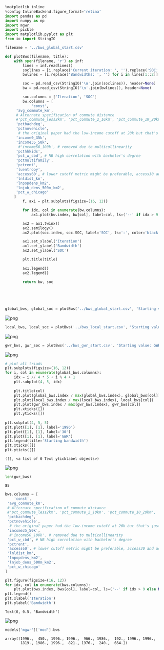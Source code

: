 ```python
%matplotlib inline
%config InlineBackend.figure_format='retina'
import pandas as pd
import numpy as np
import mgwr
import pickle
import matplotlib.pyplot as plt
from io import StringIO
```


```python
filename = '../bws_global_start.csv'

def plotBws(filename, title):
    with open(filename, 'r') as inf:
        lines = inf.readlines()
        soclines = [i.replace('Current iteration: ', '').replace('SOC: ', '') for i in lines[0::2]]
        bwlines = [i.replace('Bandwidths: ', '') for i in lines[1::2]]

        soc = pd.read_csv(StringIO('\n'.join(soclines)), header=None)
        bw = pd.read_csv(StringIO('\n'.join(bwlines)), header=None)

        soc.columns = ['Iteration', 'SOC']
        bw.columns = [
            'const',
     'avg_commute_km',
     # Alternate specification of commute distance
     #'pct_commute_less2km', 'pct_commute_2_10km', 'pct_commute_10_20km',
     'pctbachdeg',
     'pctnovehicle',
      # the original paper had the low-income cutoff at 20k but that's just really low
     'income0_35k',
     'income35_50k',
      #'income50_100k', # removed due to multicollinearity
     'pcthhkids',
     'pct_w_cbd', # NB high correlation with bachelor's degree
     'pctmultifamily',
     'pctrent',
     'luentropy',
     'access60', # lower cutoff metric might be preferable, access30 and access45 are also available
     'lnldist_km',
     'lnpopdens_km2',
     'lnjob_dens_500m_km2',
     'pct_w_chicago'
    ]
        f, ax1 = plt.subplots(figsize=(16, 12))

        for idx, col in enumerate(bw.columns):
            ax1.plot(bw.index, bw[col], label=col, ls=('--' if idx > 9 else None), lw=(3 if col == 'pctnovehicle' else 0.75))

        ax2 = ax1.twinx()
        ax2.semilogy()
        ax2.plot(soc.index, soc.SOC, label='SOC', ls=':', color='black')

        ax1.set_xlabel('Iteration')
        ax1.set_ylabel('Bandwidth')
        ax2.set_ylabel('SOC')

        plt.title(title)
        
        ax1.legend()
        ax2.legend()
        
        return bw, soc

    
    
    
```


```python
global_bws, global_soc = plotBws('../bws_global_start.csv', 'Starting value: all bandwidths global (1996)')
```


    
![png](Plot%20Bandwidths_files/Plot%20Bandwidths_2_0.png)
    



```python
local_bws, local_soc = plotBws('../bws_local_start.csv', 'Starting value: all bandwidths 30')
```


    
![png](Plot%20Bandwidths_files/Plot%20Bandwidths_3_0.png)
    



```python
gwr_bws, gwr_soc = plotBws('../bws_gwr_start.csv', 'Starting value: GWR bandwidth')
```


    
![png](Plot%20Bandwidths_files/Plot%20Bandwidths_4_0.png)
    



```python
# plot all triads
plt.subplots(figsize=(16, 12))
for i, col in enumerate(global_bws.columns):
    idx = i // 4 * 5 + i % 4 + 1
    plt.subplot(4, 5, idx)
    
    plt.title(col)
    plt.plot(global_bws.index / max(global_bws.index), global_bws[col])
    plt.plot(local_bws.index / max(local_bws.index), local_bws[col])
    plt.plot(gwr_bws.index / max(gwr_bws.index), gwr_bws[col])
    plt.xticks([])
    plt.yticks([])
    
plt.subplot(4, 5, 5)
plt.plot([1], [1], label='1996')
plt.plot([1], [1], label='30')
plt.plot([1], [1], label='GWR')
plt.legend(title='Starting bandwidth')
plt.xticks([])
plt.yticks([])
```




    ([], <a list of 0 Text yticklabel objects>)




    
![png](Plot%20Bandwidths_files/Plot%20Bandwidths_5_1.png)
    



```python
len(gwr_bws)
```




    85




```python
bws.columns = [
    'const',
 'avg_commute_km',
 # Alternate specification of commute distance
 #'pct_commute_less2km', 'pct_commute_2_10km', 'pct_commute_10_20km',
 'pctbachdeg',
 'pctnovehicle',
  # the original paper had the low-income cutoff at 20k but that's just really low
 'income35_50k',
  #'income50_100k', # removed due to multicollinearity
 'pct_w_cbd', # NB high correlation with bachelor's degree
 'pctrent',
 'access60', # lower cutoff metric might be preferable, access30 and access45 are also available
 'lnldist_km',
 'lnpopdens_km2',
 'lnjob_dens_500m_km2',
 'pct_w_chicago'
]
```


```python
plt.figure(figsize=(16, 12))
for idx, col in enumerate(bws.columns):
    plt.plot(bws.index, bws[col], label=col, ls=('--' if idx > 9 else None), lw=(3 if col == 'pctnovehicle' else 0.75))
plt.legend()
plt.xlabel('Iteration')
plt.ylabel('Bandwidth')
```




    Text(0, 0.5, 'Bandwidth')




    
![png](Plot%20Bandwidths_files/Plot%20Bandwidths_8_1.png)
    



```python
models['mgwr']['mod'].bws
```




    array([1996.,  450., 1996., 1996.,  966., 1986.,  192., 1996., 1996.,
           1819., 1986., 1996.,  821., 1976.,  240.,  664.])




```python

```
